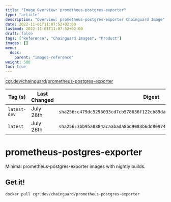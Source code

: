 ```yaml
---
title: "Image Overview: prometheus-postgres-exporter"
type: "article"
description: "Overview: prometheus-postgres-exporter Chainguard Image"
date: 2022-11-01T11:07:52+02:00
lastmod: 2022-11-01T11:07:52+02:00
draft: false
tags: ["Reference", "Chainguard Images", "Product"]
images: []
menu:
  docs:
    parent: "images-reference"
weight: 500
toc: true
---
```


[cgr.dev/chainguard/prometheus-postgres-exporter](https://github.com/chainguard-images/images/tree/main/images/prometheus-postgres-exporter)

| Tag (s)       | Last Changed | Digest                                                                    |
|---------------|--------------|---------------------------------------------------------------------------|
|  `latest-dev` | July 28th    | `sha256:c479dc5296033cd7cb578636f122cb89dadd0b664b9b9e23061daf3fb0020db7` |
|  `latest`     | July 26th    | `sha256:3bb95a8384acaabada8bd9083b6dd80974810f70c9a1a20826b7812a6e8beb6e` |

# prometheus-postgres-exporter

Minimal prometheus-postgres-exporter images with nightly builds.

## Get it!

```shell
docker pull cgr.dev/chainguard/prometheus-postgres-exporter
```
